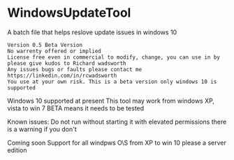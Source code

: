 # WindowsUpdateTool
A batch file that helps reslove update issues in windows 10

    Version 0.5 Beta Version 				  					            
    No warrenty offered or implied 								                    
    License free even in commercial to modify, change, you can use in by please give kudos to Richard wadsworth 
    Any issues bugs or faults please contact me https://linkedin.com/in/rcwadsworth                                                                
    You use at your own risk. This is a beta version only windows 10 is supported

                                 
Windows 10 supported at present 
This tool may work from windows XP, vista to win 7 
BETA means it needs to be tested 
                                
Known issues:
Do not run without starting it with elevated permissions there is a warning if you don't

Coming soon
Support for all windpws O\S from XP to win 10 please a server edition
